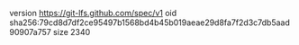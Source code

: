 version https://git-lfs.github.com/spec/v1
oid sha256:79cd8d7df2ce95497b1568bd4b45b019aeae29d8fa7f2d3c7db5aad90907a757
size 2340
